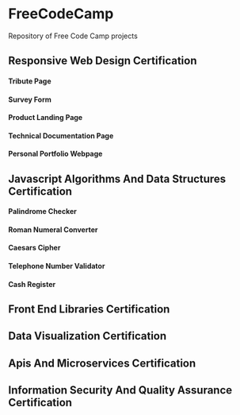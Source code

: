 # FreeCodeCamp
Repository of Free Code Camp projects

## Responsive Web Design Certification
#### Tribute Page
#### Survey Form
#### Product Landing Page
#### Technical Documentation Page
#### Personal Portfolio Webpage

## Javascript Algorithms And Data Structures Certification
#### Palindrome Checker
#### Roman Numeral Converter
#### Caesars Cipher
#### Telephone Number Validator
#### Cash Register

## Front End Libraries Certification
## Data Visualization Certification
## Apis And Microservices Certification
## Information Security And Quality Assurance Certification
